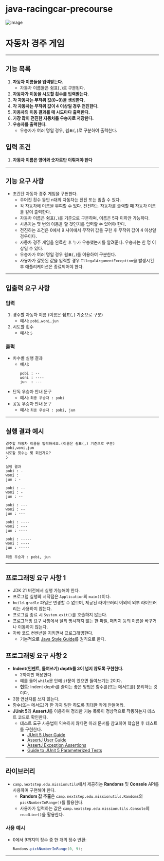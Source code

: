 # java-racingcar-precourse

![image](https://github.com/user-attachments/assets/bc7d4020-9201-4991-8ccc-7b4d511e539f)



# 자동차 경주 게임

---

## 기능 목록
1. **자동차 이름들을 입력받는다.**
    - 자동차 이름들은 쉼표(`,`)로 구분된다.
2. **자동차가 이동을 시도할 횟수를 입력받는다.**
3. **각 자동차는 무작위 값(0~9)을 생성한다.**
4. **각 자동차는 무작위 값이 4 이상일 경우 전진한다.**
5. **자동차의 이동 결과를 매 시도마다 출력한다.**
6. **가장 많이 전진한 자동차를 우승자로 저장한다.**
7. **우승자를 출력한다.**
    - 우승자가 여러 명일 경우, 쉼표(`,`)로 구분하여 출력한다.

## 입력 조건
1. **자동차 이름은 영어와 숫자로만 이뤄져야 한다**

---

## 기능 요구 사항

- 초간단 자동차 경주 게임을 구현한다.
    - 주어진 횟수 동안 n대의 자동차는 전진 또는 멈출 수 있다.
    - 각 자동차에 이름을 부여할 수 있다. 전진하는 자동차를 출력할 때 자동차 이름을 같이 출력한다.
    - 자동차 이름은 쉼표(`,`)를 기준으로 구분하며, 이름은 5자 이하만 가능하다.
    - 사용자는 몇 번의 이동을 할 것인지를 입력할 수 있어야 한다.
    - 전진하는 조건은 0에서 9 사이에서 무작위 값을 구한 후 무작위 값이 4 이상일 경우이다.
    - 자동차 경주 게임을 완료한 후 누가 우승했는지를 알려준다. 우승자는 한 명 이상일 수 있다.
    - 우승자가 여러 명일 경우 쉼표(`,`)를 이용하여 구분한다.
    - 사용자가 잘못된 값을 입력할 경우 `IllegalArgumentException`을 발생시킨 후 애플리케이션은 종료되어야 한다.

---

## 입출력 요구 사항

### 입력
1. 경주할 자동차 이름 (이름은 쉼표(`,`) 기준으로 구분)
    - 예시: `pobi,woni,jun`
2. 시도할 횟수
    - 예시: `5`

### 출력
- 차수별 실행 결과
    - 예시:
      ```
      pobi : --
      woni : ----
      jun  : ---
      ```
- 단독 우승자 안내 문구
    - 예시: `최종 우승자 : pobi`
- 공동 우승자 안내 문구
    - 예시: `최종 우승자 : pobi, jun`

---

## 실행 결과 예시
```
경주할 자동차 이름을 입력하세요.(이름은 쉼표(,) 기준으로 구분)
pobi,woni,jun
시도할 횟수는 몇 회인가요?
5

실행 결과
pobi : -
woni : 
jun : -

pobi : --
woni : -
jun : --

pobi : ---
woni : --
jun : ---

pobi : ----
woni : ---
jun : ----

pobi : -----
woni : ----
jun : -----

최종 우승자 : pobi, jun
```

---

## 프로그래밍 요구 사항 1

- JDK 21 버전에서 실행 가능해야 한다.
- 프로그램 실행의 시작점은 `Application`의 `main()`이다.
- `build.gradle` 파일은 변경할 수 없으며, 제공된 라이브러리 이외의 외부 라이브러리는 사용하지 않는다.
- 프로그램 종료 시 `System.exit()`를 호출하지 않는다.
- 프로그래밍 요구 사항에서 달리 명시하지 않는 한 파일, 패키지 등의 이름을 바꾸거나 이동하지 않는다.
- 자바 코드 컨벤션을 지키면서 프로그래밍한다.
    - 기본적으로 [Java Style Guide](https://google.github.io/styleguide/javaguide.html)를 원칙으로 한다.

## 프로그래밍 요구 사항 2

- **Indent(인덴트, 들여쓰기) depth를 3이 넘지 않도록 구현한다.**
    - 2까지만 허용한다.
    - 예를 들어 `while`문 안에 `if`문이 있으면 들여쓰기는 2이다.
    - **힌트**: Indent depth를 줄이는 좋은 방법은 함수를(또는 메서드를) 분리하는 것이다.
- 3항 연산자를 쓰지 않는다.
- 함수(또는 메서드)가 한 가지 일만 하도록 최대한 작게 만들어라.
- **JUnit 5**와 **AssertJ**를 이용하여 정리한 기능 목록이 정상적으로 작동하는지 테스트 코드로 확인한다.
    - 테스트 도구 사용법이 익숙하지 않다면 아래 문서를 참고하여 학습한 후 테스트를 구현한다.
        - [JUnit 5 User Guide](https://junit.org/junit5/docs/current/user-guide/)
        - [AssertJ User Guide](https://assertj.github.io/doc/)
        - [AssertJ Exception Assertions](https://assertj.github.io/doc/#assertj-core-exception-assertions)
        - [Guide to JUnit 5 Parameterized Tests](https://www.baeldung.com/parameterized-tests-junit-5)

---

## 라이브러리

- `camp.nextstep.edu.missionutils`에서 제공하는 **Randoms** 및 **Console** API를 사용하여 구현해야 한다.
    - **Random 값 추출**은 `camp.nextstep.edu.missionutils.Randoms`의 `pickNumberInRange()`를 활용한다.
    - 사용자가 입력하는 값은 `camp.nextstep.edu.missionutils.Console`의 `readLine()`을 활용한다.

### 사용 예시

- 0에서 9까지의 정수 중 한 개의 정수 반환:
  ```java
  Randoms.pickNumberInRange(0, 9);
  
---